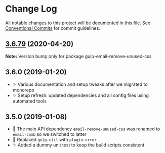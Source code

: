 # Change Log

All notable changes to this project will be documented in this file.
See [Conventional Commits](https://conventionalcommits.org) for commit guidelines.

## [3.6.79](https://gitlab.com/codsen/codsen/compare/gulp-email-remove-unused-css@3.6.78...gulp-email-remove-unused-css@3.6.79) (2020-04-20)

**Note:** Version bump only for package gulp-email-remove-unused-css





## 3.6.0 (2019-01-20)

- ✨ Various documentation and setup tweaks after we migrated to monorepo
- ✨ Setup refresh: updated dependencies and all config files using automated tools

## 3.5.0 (2019-01-08)

- 🔧 The main API dependency `email-remove-unused-css` was renamed to `email-comb` so we switched to latter
- 🔧 Replaced `gulp-util` with `plugin-error`
- ✨ Added a dummy unit test to keep the build scripts consistent
